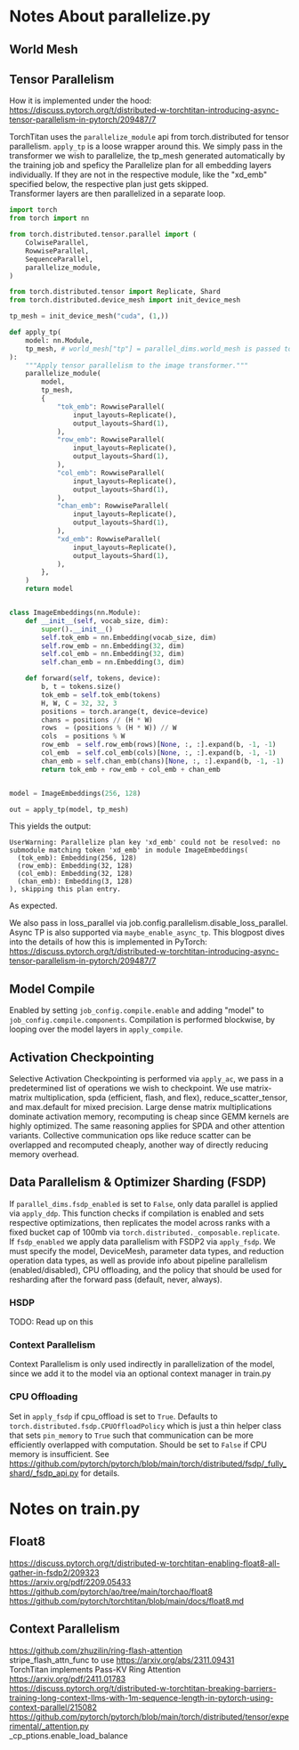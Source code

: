 # Notes About parallelize.py

## World Mesh

## Tensor Parallelism

How it is implemented under the hood: https://discuss.pytorch.org/t/distributed-w-torchtitan-introducing-async-tensor-parallelism-in-pytorch/209487/7  

TorchTitan uses the `parallelize_module` api from torch.distributed for tensor parallelism. `apply_tp` is a loose wrapper around this. We simply pass in the transformer we wish to parallelize, the tp_mesh generated automatically by the training job and speficy the Parallelize plan for all embedding layers individually. If they are not in the respective module, like the "xd_emb" specified below, the respective plan just gets skipped.  
Transformer layers are then parallelized in a separate loop. 

```python
import torch
from torch import nn

from torch.distributed.tensor.parallel import (
    ColwiseParallel,
    RowwiseParallel,
    SequenceParallel,
    parallelize_module,
)

from torch.distributed.tensor import Replicate, Shard
from torch.distributed.device_mesh import init_device_mesh

tp_mesh = init_device_mesh("cuda", (1,))

def apply_tp(
    model: nn.Module,
    tp_mesh, # world_mesh["tp"] = parallel_dims.world_mesh is passed to TrainSpec
):
    """Apply tensor parallelism to the image transformer."""
    parallelize_module(
        model,
        tp_mesh,
        {
            "tok_emb": RowwiseParallel(
                input_layouts=Replicate(),
                output_layouts=Shard(1),
            ),
            "row_emb": RowwiseParallel(
                input_layouts=Replicate(),
                output_layouts=Shard(1),
            ),
            "col_emb": RowwiseParallel(
                input_layouts=Replicate(),
                output_layouts=Shard(1),
            ),
            "chan_emb": RowwiseParallel(
                input_layouts=Replicate(),
                output_layouts=Shard(1),
            ),
            "xd_emb": RowwiseParallel(
                input_layouts=Replicate(),
                output_layouts=Shard(1),
            ),
        },
    )
    return model


class ImageEmbeddings(nn.Module):
    def __init__(self, vocab_size, dim):
        super().__init__()
        self.tok_emb = nn.Embedding(vocab_size, dim)
        self.row_emb = nn.Embedding(32, dim)
        self.col_emb = nn.Embedding(32, dim)
        self.chan_emb = nn.Embedding(3, dim)

    def forward(self, tokens, device):
        b, t = tokens.size()
        tok_emb = self.tok_emb(tokens)
        H, W, C = 32, 32, 3
        positions = torch.arange(t, device=device)
        chans = positions // (H * W)
        rows  = (positions % (H * W)) // W
        cols  = positions % W
        row_emb  = self.row_emb(rows)[None, :, :].expand(b, -1, -1)
        col_emb  = self.col_emb(cols)[None, :, :].expand(b, -1, -1)
        chan_emb = self.chan_emb(chans)[None, :, :].expand(b, -1, -1)
        return tok_emb + row_emb + col_emb + chan_emb


model = ImageEmbeddings(256, 128)

out = apply_tp(model, tp_mesh)
```
This yields the output:
```
UserWarning: Parallelize plan key 'xd_emb' could not be resolved: no submodule matching token 'xd_emb' in module ImageEmbeddings(
  (tok_emb): Embedding(256, 128)
  (row_emb): Embedding(32, 128)
  (col_emb): Embedding(32, 128)
  (chan_emb): Embedding(3, 128)
), skipping this plan entry.
```
As expected.    

We also pass in loss_parallel via job.config.parallelism.disable_loss_parallel.
Async TP is also supported via `maybe_enable_async_tp`. This blogpost dives into the details of how this is implemented in PyTorch: https://discuss.pytorch.org/t/distributed-w-torchtitan-introducing-async-tensor-parallelism-in-pytorch/209487/7  

## Model Compile
Enabled by setting `job_config.compile.enable` and adding "model" to `job_config.compile.components`. 
Compilation is performed blockwise, by looping over the model layers in `apply_compile`. 

## Activation Checkpointing
Selective Activation Checkpointing is performed via `apply_ac`, we pass in a predetermined list of operations we wish to checkpoint. 
We use matrix-matrix multiplication, spda (efficient, flash, and flex), reduce_scatter_tensor, and max.default for mixed precision.
Large dense matrix multiplications dominate activation memory, recomputing is cheap since GEMM kernels are highly optimized. The same reasoning applies for SPDA and other attention variants. Collective communication ops like reduce scatter can be overlapped and recomputed cheaply, another way of directly reducing memory overhead. 

## Data Parallelism & Optimizer Sharding (FSDP) 
If `parallel_dims.fsdp_enabled` is set to `False`, only data parallel is applied via `apply_ddp`. This function checks if compilation is enabled and sets respective optimizations, then replicates the model across ranks with a fixed bucket cap of 100mb via `torch.distributed._composable.replicate`.  
If `fsdp_enabled` we apply data parallelism with FSDP2 via `apply_fsdp`. We must specify the model, DeviceMesh, parameter data types, and reduction operation data types, as well as provide info about pipeline parallelism (enabled/disabled), CPU offloading, and the policy that should be used for resharding after the forward pass (default, never, always). 

### HSDP
TODO: Read up on this

### Context Parallelism
Context Parallelism is only used indirectly in parallelization of the model, since we add it to the model via an optional context manager in train.py

### CPU Offloading
Set in `apply_fsdp` if cpu_offload is set to `True`. Defaults to `torch.distributed.fsdp.CPUOffloadPolicy` which is just a thin helper class that sets `pin_memory` to `True` such that communication can be more efficiently overlapped with computation. Should be set to `False` if CPU memory is insufficient. See https://github.com/pytorch/pytorch/blob/main/torch/distributed/fsdp/_fully_shard/_fsdp_api.py for details.  

# Notes on train.py

## Float8
https://discuss.pytorch.org/t/distributed-w-torchtitan-enabling-float8-all-gather-in-fsdp2/209323  
https://arxiv.org/pdf/2209.05433  
https://github.com/pytorch/ao/tree/main/torchao/float8  
https://github.com/pytorch/torchtitan/blob/main/docs/float8.md  

## Context Parallelism
https://github.com/zhuzilin/ring-flash-attention  
stripe_flash_attn_func to use https://arxiv.org/abs/2311.09431  
TorchTitan implements Pass-KV Ring Attention https://arxiv.org/pdf/2411.01783  
https://discuss.pytorch.org/t/distributed-w-torchtitan-breaking-barriers-training-long-context-llms-with-1m-sequence-length-in-pytorch-using-context-parallel/215082
https://github.com/pytorch/pytorch/blob/main/torch/distributed/tensor/experimental/_attention.py  
_cp_ptions.enable_load_balance
